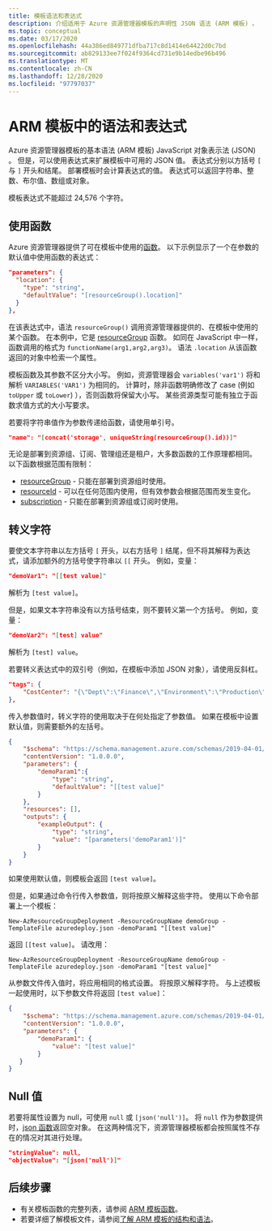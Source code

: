 ```yaml
---
title: 模板语法和表达式
description: 介绍适用于 Azure 资源管理器模板的声明性 JSON 语法 (ARM 模板) 。
ms.topic: conceptual
ms.date: 03/17/2020
ms.openlocfilehash: 44a386ed849771dfba717c8d1414e64422d0c7bd
ms.sourcegitcommit: ab829133ee7f024f9364cd731e9b14edbe96b496
ms.translationtype: MT
ms.contentlocale: zh-CN
ms.lasthandoff: 12/28/2020
ms.locfileid: "97797037"
---
```

# <a name="syntax-and-expressions-in-arm-templates"></a>ARM 模板中的语法和表达式

Azure 资源管理器模板的基本语法 (ARM 模板) JavaScript 对象表示法 (JSON) 。 但是，可以使用表达式来扩展模板中可用的 JSON 值。  表达式分别以方括号 `[` 与 `]` 开头和结尾。 部署模板时会计算表达式的值。 表达式可以返回字符串、整数、布尔值、数组或对象。

模板表达式不能超过 24,576 个字符。

## <a name="use-functions"></a>使用函数

Azure 资源管理器提供了可在模板中使用的[函数](template-functions.md)。 以下示例显示了一个在参数的默认值中使用函数的表达式：

```json
"parameters": {
  "location": {
    "type": "string",
    "defaultValue": "[resourceGroup().location]"
  }
},
```

在该表达式中，语法 `resourceGroup()` 调用资源管理器提供的、在模板中使用的某个函数。 在本例中，它是 [resourceGroup](template-functions-resource.md#resourcegroup) 函数。 如同在 JavaScript 中一样，函数调用的格式为 `functionName(arg1,arg2,arg3)`。 语法 `.location` 从该函数返回的对象中检索一个属性。

模板函数及其参数不区分大小写。 例如，资源管理器会 `variables('var1')` 将和解析 `VARIABLES('VAR1')` 为相同的。 计算时，除非函数明确修改了 case (例如 `toUpper` 或 `toLower`) ），否则函数将保留大小写。 某些资源类型可能有独立于函数求值方式的大小写要求。

若要将字符串值作为参数传递给函数，请使用单引号。

```json
"name": "[concat('storage', uniqueString(resourceGroup().id))]"
```

无论是部署到资源组、订阅、管理组还是租户，大多数函数的工作原理都相同。 以下函数根据范围有限制：

* [resourceGroup](template-functions-resource.md#resourcegroup) - 只能在部署到资源组时使用。
* [resourceId](template-functions-resource.md#resourceid) - 可以在任何范围内使用，但有效参数会根据范围而发生变化。
* [subscription](template-functions-resource.md#subscription) - 只能在部署到资源组或订阅时使用。

## <a name="escape-characters"></a>转义字符

要使文本字符串以左方括号 `[` 开头，以右方括号 `]` 结尾，但不将其解释为表达式，请添加额外的方括号使字符串以 `[[` 开头。 例如，变量：

```json
"demoVar1": "[[test value]"
```

解析为 `[test value]`。

但是，如果文本字符串没有以方括号结束，则不要转义第一个方括号。 例如，变量：

```json
"demoVar2": "[test] value"
```

解析为 `[test] value`。

若要转义表达式中的双引号（例如，在模板中添加 JSON 对象），请使用反斜杠。

```json
"tags": {
    "CostCenter": "{\"Dept\":\"Finance\",\"Environment\":\"Production\"}"
},
```

传入参数值时，转义字符的使用取决于在何处指定了参数值。 如果在模板中设置默认值，则需要额外的左括号。

```json
{
    "$schema": "https://schema.management.azure.com/schemas/2019-04-01/deploymentTemplate.json#",
    "contentVersion": "1.0.0.0",
    "parameters": {
        "demoParam1":{
            "type": "string",
            "defaultValue": "[[test value]"
        }
    },
    "resources": [],
    "outputs": {
        "exampleOutput": {
            "type": "string",
            "value": "[parameters('demoParam1')]"
        }
    }
}
```

如果使用默认值，则模板会返回 `[test value]`。

但是，如果通过命令行传入参数值，则将按原义解释这些字符。 使用以下命令部署上一个模板：

```azurepowershell
New-AzResourceGroupDeployment -ResourceGroupName demoGroup -TemplateFile azuredeploy.json -demoParam1 "[[test value]"
```

返回 `[[test value]`。 请改用：

```azurepowershell
New-AzResourceGroupDeployment -ResourceGroupName demoGroup -TemplateFile azuredeploy.json -demoParam1 "[test value]"
```

从参数文件传入值时，将应用相同的格式设置。 将按原义解释字符。 与上述模板一起使用时，以下参数文件将返回 `[test value]`：

```json
{
    "$schema": "https://schema.management.azure.com/schemas/2019-04-01/deploymentParameters.json#",
    "contentVersion": "1.0.0.0",
    "parameters": {
        "demoParam1": {
            "value": "[test value]"
        }
   }
}
```

## <a name="null-values"></a>Null 值

若要将属性设置为 null，可使用 `null` 或 `[json('null')]`。 将 `null` 作为参数提供时，[json 函数](template-functions-object.md#json)返回空对象。 在这两种情况下，资源管理器模板都会按照属性不存在的情况对其进行处理。

```json
"stringValue": null,
"objectValue": "[json('null')]"
```

## <a name="next-steps"></a>后续步骤

* 有关模板函数的完整列表，请参阅 [ARM 模板函数](template-functions.md)。
* 若要详细了解模板文件，请参阅[了解 ARM 模板的结构和语法](template-syntax.md)。
